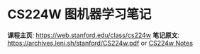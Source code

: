 # CS224W 图机器学习笔记

**课程主页**: https://web.stanford.edu/class/cs224w
**笔记原文**: https://archives.leni.sh/stanford/CS224w.pdf or [CS224w Notes](./CS224w.pdf)



